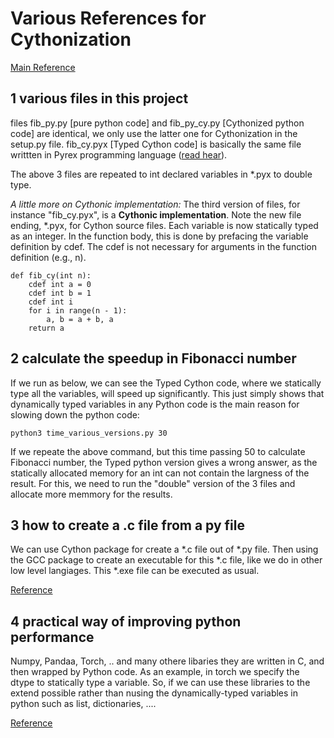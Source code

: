 # Various References for Cythonization
[Main Reference](https://waterprogramming.wordpress.com/2022/06/29/cythonizing-your-python-code-part-1-the-basics/)


## 1 various files in this project
files fib_py.py [pure python code] and fib_py_cy.py [Cythonized python code] are identical, we only use the latter one for Cythonization in the setup.py file. fib_cy.pyx [Typed Cython code] is basically the same file writtten in Pyrex programming language ([read hear](https://www.openmyfiles.com/pyx-file/)).

The above 3 files are repeated to int declared variables in *.pyx to double type.

_A little more on Cythonic implementation:_ The third version of files, for instance "fib_cy.pyx", is a **Cythonic implementation**. Note the new file ending, *.pyx, for Cython source files. Each variable is now statically typed as an integer. In the function body, this is done by prefacing the variable definition by cdef. The cdef is not necessary for arguments in the function definition (e.g., n).
```
def fib_cy(int n):
    cdef int a = 0
    cdef int b = 1
    cdef int i
    for i in range(n - 1):
        a, b = a + b, a
    return a
```

## 2 calculate the speedup in Fibonacci number
If we run as below, we can see the Typed Cython code, where we statically type all the variables, will speed up significantly. This just simply shows that 
dynamically typed variables in any Python code is the main reason for slowing down the python code:
```
python3 time_various_versions.py 30
```

If we repeate the above command, but this time passing 50 to calculate Fibonacci number, the Typed python version gives a wrong answer, as the statically allocated 
memory for an int can not contain the largness of the result. For this, we need to run the "double" version of the 3 files and allocate more memmory for the results.




## 3 how to create a .c file from a py file
We can use Cython package for create a *.c file out of *.py file. Then using the GCC package to create an executable for this *.c file, like we do in other 
low level langiages. This *.exe file can be executed as usual.

[Reference](https://stackoverflow.com/questions/5105482/compile-main-python-program-using-cython)

## 4 practical way of improving python performance
Numpy, Pandaa, Torch, .. and many othere libaries they are written in C, and then wrapped by Python code. As an example, in torch we specify the dtype to statically
type a variable. So, if we can use these libraries
to the extend possible rather than nusing the dynamically-typed variables in python such as list, dictionaries, ....

[Reference](https://waterprogramming.wordpress.com/2022/08/05/cythonizing-your-python-code-part-2-next-steps-with-reservoir-simulation/)
